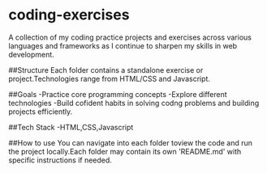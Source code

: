 # coding-exercises
A collection of my coding practice projects and exercises across various languages and frameworks as I continue to sharpen my skills in web development.

##Structure
Each folder contains a standalone exercise or project.Technologies range from HTML/CSS and Javascript.

##Goals
-Practice core programming concepts
-Explore different technologies
-Build cofident habits in solving codng problems and building projects efficiently.

##Tech Stack
-HTML,CSS,Javascript


##How to use
You can navigate into each folder toview the code and run the project locally.Each folder may contain its own 'README.md' with specific instructions if needed.

